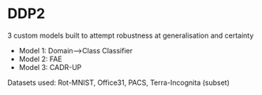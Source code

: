 # DDP2

3 custom models built to attempt robustness at generalisation and certainty
- Model 1: Domain-->Class Classifier
- Model 2: FAE
- Model 3: CADR-UP


Datasets used: Rot-MNIST, Office31, PACS, Terra-Incognita (subset)
